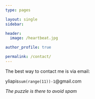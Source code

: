 ```yaml
---
type: pages

layout: single
sidebar:

header:
  image: /heartbeat.jpg

author_profile: true

permalink: /contact/
---
```


The best way to contact me is via email:

yliapis`sum(range(11))-1`@gmail.com

*The puzzle is there to avoid spam*
